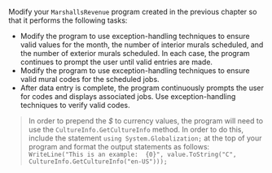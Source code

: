 Modify your `MarshallsRevenue` program created in the previous chapter so that it performs the following tasks:

*  Modify the program to use exception-handling techniques to ensure valid values for the month, the number of interior murals scheduled, and the number of exterior murals scheduled. In each case, the program continues to prompt the user until valid entries are made.
*  Modify the program to use exception-handling techniques to ensure valid mural codes for the scheduled jobs.
*  After data entry is complete, the program continuously prompts the user for codes and displays associated jobs. Use exception-handling techniques to verify valid codes.

> In order to prepend the *$* to currency values, the program will need to use the `CultureInfo.GetCultureInfo` method. In order to do this, include the statement `using System.Globalization;` at the top of your program and format the output statements as follows: `WriteLine("This is an example:  {0}", value.ToString("C", CultureInfo.GetCultureInfo("en-US")));`
